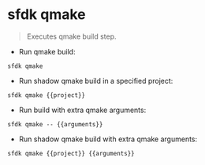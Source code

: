 # sfdk qmake

> Executes qmake build step.

- Run qmake build:

`sfdk qmake`

- Run shadow qmake build in a specified project:

`sfdk qmake {{project}}`

- Run build with extra qmake arguments:

`sfdk qmake -- {{arguments}}`

- Run shadow qmake build with extra qmake arguments:

`sfdk qmake {{project}} {{arguments}}`
